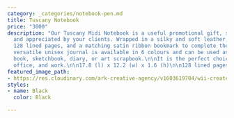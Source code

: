 ```yaml
---
category: _categories/notebook-pen.md
title: Tuscany Notebook
price: "3000"
description: "Our Tuscany Midi Notebook is a useful promotional gift, sure to be used
  and appreciated by your clients. Wrapped in a silky and soft leather, it features
  128 lined pages, and a matching satin ribbon bookmark to complete the package. \n\nThis
  versatile unisex journal is available in 6 colours and can be used as an appointment
  book, sketchbook, diary, or art scrapbook.\n\nIt is the perfect choice for home,
  office, and work.\n\n17.8 (l) x 12.2 (w) x 1.6 (h)\n\n128 lined pages"
featured_image_path:
- https://res.cloudinary.com/ark-creative-agency/v1603619704/wii-create/uploads/Tuscany-Midi-Notebook-IDEA-56003-GY-NO-LOGO_default_uzn6bl.png
styles:
- name: Black
  color: Black

---
```

